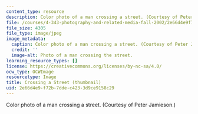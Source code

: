 ```yaml
---
content_type: resource
description: Color photo of a man crossing a street. (Courtesy of Peter Jamieson.)
file: /courses/4-343-photography-and-related-media-fall-2002/2e66d4e9f72b7ddec4233d9ce9158c29_4-343f02-th.jpg
file_size: 4305
file_type: image/jpeg
image_metadata:
  caption: Color photo of a man crossing a street. (Courtesy of Peter Jamieson.)
  credit: ''
  image-alt: Photo of a man crossing the street.
learning_resource_types: []
license: https://creativecommons.org/licenses/by-nc-sa/4.0/
ocw_type: OCWImage
resourcetype: Image
title: Crossing a Street (thumbnail)
uid: 2e66d4e9-f72b-7dde-c423-3d9ce9158c29
---
```

Color photo of a man crossing a street. (Courtesy of Peter Jamieson.)